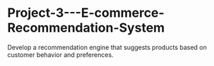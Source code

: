 # Project-3---E-commerce-Recommendation-System
Develop a recommendation engine that suggests products based on customer behavior and preferences.

